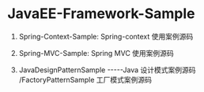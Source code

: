 # JavaEE-Framework-Sample

1. Spring-Context-Sample: Spring-context 使用案例源码

2. Spring-MVC-Sample:  Spring MVC 使用案例源码

3. JavaDesignPatternSample -----Java 设计模式案例源码
                           /FactoryPatternSample 工厂模式案例源码
